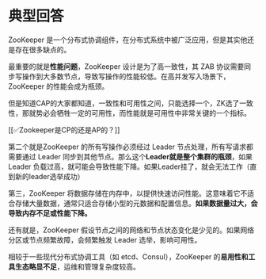 # 典型回答


ZooKeeper 是一个分布式协调组件，在分布式系统中被广泛应用，但是其实他还是存在很多缺点的。



最重要的就是**性能问题**，ZooKeeper 设计是为了高一致性，其 ZAB 协议需要同步写操作到大多数节点，导致写操作的性能较低。在高并发写入场景下，ZooKeeper 的性能会成为瓶颈。



但是知道CAP的大家都知道，一致性和可用性之间，只能选择一个，ZK选了一致性，那就势必会牺牲一定的可用性，而性能就是可用性中非常关键的一个指标。



[[✅Zookeeper是CP的还是AP的？]]



第二个就是ZooKeeper 的所有写操作必须经过 Leader 节点处理，所有写请求都需要通过 Leader 同步到其他节点。那么这个**Leader就是整个集群的瓶颈**，如果 Leader 负载过高，就可能会导致性能下降。如果Leader挂了，就会无法工作（直到新的leader选举成功）



第三，ZooKeeper 将数据存储在内存中，以提供快速访问性能。这意味着它不适合存储大量数据，通常只适合存储小型的元数据和配置信息。**如果数据量过大，会导致内存不足或性能下降。**



还有就是，ZooKeeper 假设节点之间的网络和节点状态变化是少见的。如果网络分区或节点频繁故障，会频繁触发 Leader 选举，影响可用性。



相较于一些现代分布式协调工具（如 etcd、Consul），ZooKeeper 的**易用性和工具生态略显不足**，运维和管理复杂度较高。

